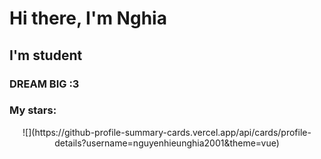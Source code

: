 # Hi there, I'm Nghia

## I'm student

### DREAM BIG :3

<!--  -->
### My stars:
<!-- ![Anurag's GitHub stats](https://github-readme-stats.vercel.app/api?username=nguyenhieunghia2001&show_icons=true&theme=radical) -->
<p align="center">
![](https://github-profile-summary-cards.vercel.app/api/cards/profile-details?username=nguyenhieunghia2001&theme=vue)
</p>
